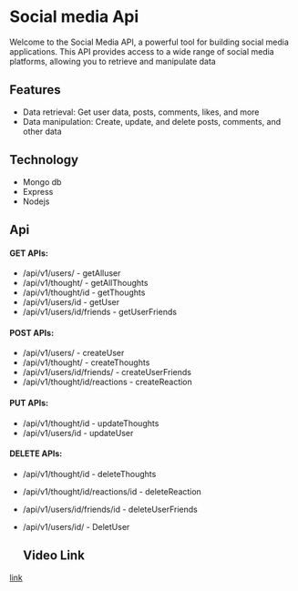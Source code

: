 
# Social media Api

Welcome to the Social Media API, a powerful tool for building social media applications. This API provides access to a wide range of social media platforms, allowing you to retrieve and manipulate data


## Features

- Data retrieval: Get user data, posts, comments, likes, and more
- Data manipulation: Create, update, and delete posts, comments, and other data


## Technology

- Mongo db
- Express
- Nodejs


## Api

#### GET APIs:

- /api/v1/users/  - getAlluser
- /api/v1/thought/ - getAllThoughts
- /api/v1/thought/id - getThoughts
- /api/v1/users/id - getUser
- /api/v1/users/id/friends - getUserFriends

#### POST APIs:

- /api/v1/users/ - createUser
- /api/v1/thought/ - createThoughts
- /api/v1/users/id/friends/ - createUserFriends
- /api/v1/thought/id/reactions - createReaction
#### PUT APIs:
- /api/v1/thought/id - updateThoughts
- /api/v1/users/id - updateUser

#### DELETE APIs:
- /api/v1/thought/id - deleteThoughts
- /api/v1/thought/id/reactions/id - deleteReaction
- /api/v1/users/id/friends/id - deleteUserFriends
- /api/v1/users/id/ - DeletUser

  ## Video Link
[link](https://drive.google.com/file/d/1AJR7VcNe_TPiQXaNW1A7HF41JARFJXMP/view?usp=drive_link)
